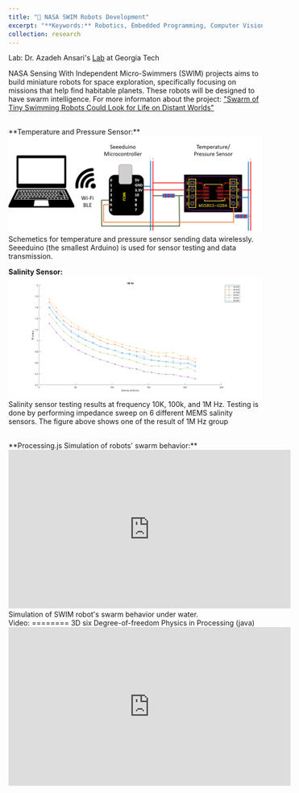 ```yaml
---
title: "🤖 NASA SWIM Robots Development"
excerpt: "**Keywords:** Robotics, Embedded Programming, Computer Vision, Computer Simulation, SWARM behavior<br/>"
collection: research
---
```

Lab: Dr. Azadeh Ansari's [Lab](https://aansari.ece.gatech.edu/) at Georgia Tech

NASA Sensing With Independent Micro-Swimmers (SWIM) projects aims to build miniature robots for space exploration, specifically focusing on missions that help find habitable planets. These robots will be designed to have swarm intelligence. For more informaton about the project: ["Swarm of Tiny Swimming Robots Could Look for Life on Distant Worlds"](https://www.jpl.nasa.gov/news/swarm-of-tiny-swimming-robots-could-look-for-life-on-distant-worlds)

<br>
**Temperature and Pressure Sensor:**

<img src='/images/TP_sensor.png'> 
Schemetics for temperature and pressure sensor sending data wirelessly. Seeeduino (the smallest Arduino) is used for sensor testing and data transmission.

**Salinity Sensor:**
<br>
<img src='/images/1M_real.png'> 
Salinity sensor testing results at frequency 10K, 100k, and 1M Hz. Testing is done by performing impedance sweep on 6 different MEMS salinity sensors. The figure above shows one of the result of 1M Hz group


<br>
**Processing.js Simulation of robots' swarm behavior:**
<iframe width="560" height="315" src="https://youtu.be/vE2_bgOyD5U" title="YouTube video player" frameborder="0" allow="accelerometer; autoplay; clipboard-write; encrypted-media; gyroscope; picture-in-picture" allowfullscreen></iframe>
Simulation of SWIM robot's swarm behavior under water.

<br>
Video:
========
3D six Degree-of-freedom Physics in Processing (java)
<iframe width="560" height="315" src="https://www.youtube.com/embed/7b58-C1ONlw" title="YouTube video player" frameborder="0" allow="accelerometer; autoplay; clipboard-write; encrypted-media; gyroscope; picture-in-picture" allowfullscreen></iframe>
